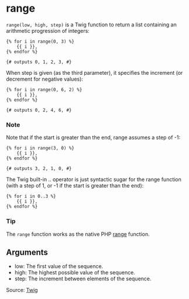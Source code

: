 # range

`range(low, high, step)` is a Twig function to return a list containing an arithmetic progression of integers:

```twig
{% for i in range(0, 3) %} 
    {{ i }},
{% endfor %}

{# outputs 0, 1, 2, 3, #}
```
 
When step is given (as the third parameter), it specifies the increment (or decrement for
negative values):

```twig
{% for i in range(0, 6, 2) %} 
    {{ i }}, 
{% endfor %}

{# outputs 0, 2, 4, 6, #} 
```

### Note

Note that if the start is greater than the end, range assumes a step of -1:

```twig
{% for i in range(3, 0) %} 
    {{ i }}, 
{% endfor %}

{# outputs 3, 2, 1, 0, #} 
```

The Twig built-in .. operator is just syntactic sugar for the range function (with a step of
1, or -1 if the start is greater than the end):

```twig
{% for i in 0..3 %} 
    {{ i }}, 
{% endfor %} 
```

### Tip

The `range` function works as the native PHP [range](https://www.php.net/range) function.

## Arguments 
- low: The first value of the sequence.
- high: The highest possible value of the sequence. 
- step: The increment between elements of the sequence.

Source: [Twig](https://twig.symfony.com/doc/3.x/functions/range.html)